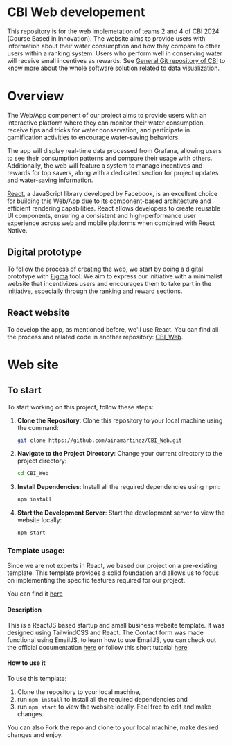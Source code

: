 # CBI Web developement

This repository is for the web implemetation of teams 2 and 4 of CBI 2024 (Course Based in Innovation). The website aims to provide users with information about their water consumption and how they compare to other users within a ranking system. Users who perform well in conserving water will receive small incentives as rewards. See [General Git repository of CBI](https://github.com/ainamartinez/CBI_Code) to know more about the whole software solution related to data visualization.

# Overview

The Web/App component of our project aims to provide users with an interactive platform where they can monitor their water consumption, receive tips and tricks for water conservation, and participate in gamification activities to encourage water-saving behaviors.

The app will display real-time data processed from Grafana, allowing users to see their consumption patterns and compare their usage with others. Additionally, the web will feature a system to manage incentives and rewards for top savers, along with a dedicated section for project updates and water-saving information.

[React](https://reactjs.org/), a JavaScript library developed by Facebook, is an excellent choice for building this Web/App due to its component-based architecture and efficient rendering capabilities. React allows developers to create reusable UI components, ensuring a consistent and high-performance user experience across web and mobile platforms when combined with React Native.

## Digital prototype

To follow the process of creating the web, we start by doing a digital prototype with [Figma](https://www.figma.com/) tool. We aim to express our initiative with a minimalist website that incentivizes users and encourages them to take part in the initiative, especially through the ranking and reward sections.

## React website
To develop the app, as mentioned before, we'll use React. You can find all the process and related code in another repository: [CBI_Web](https://github.com/ainamartinez/CBI_Web).

# Web site
## To start
To start working on this project, follow these steps:

1. **Clone the Repository**: Clone this repository to your local machine using the command:
    ```bash
    git clone https://github.com/ainamartinez/CBI_Web.git
    ```

2. **Navigate to the Project Directory**: Change your current directory to the project directory:
    ```bash
    cd CBI_Web
    ```

3. **Install Dependencies**: Install all the required dependencies using npm:
    ```bash
    npm install
    ```

4. **Start the Development Server**: Start the development server to view the website locally:
    ```bash
    npm start
    ```

### Template usage: 
Since we are not experts in React, we based our project on a pre-existing template. This template provides a solid foundation and allows us to focus on implementing the specific features required for our project. 

You can find it [here](https://github.com/Osalumense/mld)

#### Description

This is a ReactJS based startup and small business website template. 
It was designed using TailwindCSS and React. 
The Contact form was made functional using EmailJS, to learn how to use EmailJS, you can check out the official documentation [here](https://www.emailjs.com/docs/) or follow this short tutorial [here](https://senuravihanjayadeva.medium.com/send-emails-using-react-through-emailjs-a9d4b21193a7) 

#### How to use it

To use this template:
1. Clone the repository to your local machine, 
2. run `npm install` to install all the required dependencies and
3. run `npm start` to view the website locally.
Feel free to edit and make changes. 

You can also Fork the repo and clone to your local machine, make desired changes and enjoy.